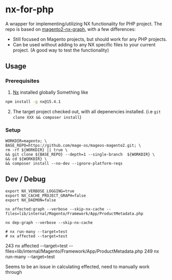 # nx-for-php
A wrapper for implementing/utilizing NX functionality for PHP project.
The repo is based on [magento2-nx-graph](https://github.com/damienwebdev/magento2-nx-graph), with a few differences:
- Still focused on Magento projects, but should work for any PHP projects.
- Can be used without adding to any NX specific files to your current project. (A good way to test the functionality)

## Usage

### Prerequisites 
1. [Nx](https://nx.dev/) installed globally
  Something like
  ```bash
  npm install -g nx@15.4.1
  ```
2. The target project checked out, with all depenencies installed. (i.e `git clone XXX && composer install`)


### Setup
```
WORKDIR=magento; \
BASE_REPO=https://github.com/mage-os/mageos-magento2.git; \
rm -rf ${WORKDIR} || true \
&& git clone ${BASE_REPO} --depth=1 --single-branch  ${WORKDIR} \
&& cd ${WORKDIR} \
&& composer install --no-dev --ignore-platform-reqs
```

## Dev / Debug
```
export NX_VERBOSE_LOGGING=true
export NX_CACHE_PROJECT_GRAPH=false
export NX_DAEMON=false

nx affected:graph --verbose --skip-nx-cache --files=lib/internal/Magento/Framework/App/ProductMetadata.php

nx dep-graph --verbose --skip-nx-cache
```

```
# nx run-many --target=test
# nx affected --target=test
```
243   nx affected --target=test --files=lib/internal/Magento/Framework/App/ProductMetadata.php
249   nx run-many --target=test



Seems to be an issue in calculating effected, need to manually work through